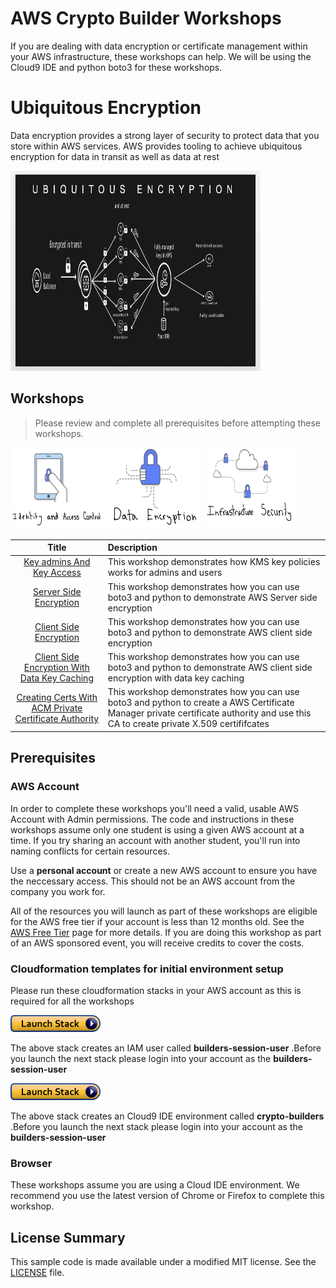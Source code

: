 # AWS Crypto Builder Workshops

If you are dealing with data encryption or certificate management within your AWS infrastructure, these workshops can help. We will be using the Cloud9 IDE and python boto3 for these workshops.

# Ubiquitous Encryption 

Data encryption provides a strong layer of security to protect data that you store within AWS services. AWS provides tooling to achieve ubiquitous encryption 
for data in transit as well as data at rest

<a><img src="images/ubiquitous-encryption.png" width="400" height="320"></a>

## Workshops

> Please review and complete all prerequisites before attempting these workshops.

<!DOCTYPE html>
<html>
<body>

<link rel="stylesheet" type="text/css" href="css/styles.css">


<a href="https://github.com/aws-samples/data-encryption-builders-session/tree/kms-sse-usecase-1"><img src="images/identity-access-control.png" width="150" height="130"></a>
<a href="https://github.com/aws-samples/data-encryption-builders-session/tree/kms-sse-usecase-1"><img src="images/data-encryption.png" width="150" height="130"></a>
<a href="https://github.com/aws-samples/data-encryption-builders-session/tree/kms-sse-usecase-1"><img src="images/infra-security.png" width="150" height="130"></a>

</body>
</html>


Title               | Description
:---: | :---
[Key admins And Key Access](https://github.com/aws-samples/data-encryption-builders-session/tree/key-access-usecase-2)  | This workshop demonstrates how KMS key policies works for admins and users
[Server Side Encryption](https://github.com/aws-samples/data-encryption-builders-session/tree/kms-sse-usecase-1)  | This workshop demonstrates how you can use boto3 and python to demonstrate AWS Server side encryption 
[Client Side Encryption](https://github.com/aws-samples/data-encryption-builders-session/tree/kms-cse-usecase-3)  | This workshop demonstrates how you can use boto3 and python to demonstrate AWS client side encryption 
[Client Side Encryption With Data Key Caching](https://github.com/aws-samples/data-encryption-builders-session/tree/kms-cse-usecase-4)  | This workshop demonstrates how you can use boto3 and python to demonstrate AWS client side encryption with data key caching
[Creating Certs With ACM Private Certificate Authority](https://github.com/aws-samples/data-encryption-builders-session/tree/acm-pca-usecase-5)  | This workshop demonstrates how you can use boto3 and python to create a AWS Certificate Manager private certificate authority and use this CA to create private X.509 certififcates
## Prerequisites

### AWS Account

In order to complete these workshops you'll need a valid, usable AWS Account with Admin permissions.  The code and instructions in these workshops assume only one student is using a given AWS account at a time. If you try sharing an account with another student, you'll run into naming conflicts for certain resources. 

Use a **personal account** or create a new AWS account to ensure you have the neccessary access. This should not be an AWS account from the company you work for.

All of the resources you will launch as part of these workshops are eligible for the AWS free tier if your account is less than 12 months old. See the [AWS Free Tier](https://aws.amazon.com/free/) page for more details.  If you are doing this workshop as part of an AWS sponsored event, you will receive credits to cover the costs.

### Cloudformation templates for initial environment setup

Please run these cloudformation stacks in your AWS account as this is required for all the workshops

[![Deploy IAM user creation stack](images/cloudformation-launch-stack.png)](https://console.aws.amazon.com/cloudformation/home?#/stacks/new?stackName=cryptobuilders-iam-user-creation&templateURL=https://s3.amazonaws.com/crypto-builders-cf-templates/template-create-user.yaml)

The above stack creates an IAM user called **builders-session-user** .Before you launch the next stack please login into your account as the **builders-session-user**

[![Deploy IAM user creation stack](images/cloudformation-launch-stack.png)](https://console.aws.amazon.com/cloudformation/home?#/stacks/new?stackName=cryptobuilders-env-setup&templateURL=https://s3.amazonaws.com/crypto-builders-cf-templates/template-env-setup.yaml)

The above stack creates an Cloud9 IDE environment called **crypto-builders** .Before you launch the next stack please login into your account as the **builders-session-user**


### Browser

These workshops assume you are using a Cloud IDE environment. We recommend you use the latest version of Chrome or Firefox to complete this workshop.

## License Summary

This sample code is made available under a modified MIT license. See the [LICENSE](LICENSE) file.
